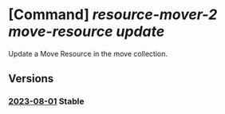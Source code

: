 # [Command] _resource-mover-2 move-resource update_

Update a Move Resource in the move collection.

## Versions

### [2023-08-01](/Resources/mgmt-plane/L3N1YnNjcmlwdGlvbnMve30vcmVzb3VyY2Vncm91cHMve30vcHJvdmlkZXJzL21pY3Jvc29mdC5taWdyYXRlL21vdmVjb2xsZWN0aW9ucy97fS9tb3ZlcmVzb3VyY2VzL3t9/2023-08-01.xml) **Stable**

<!-- mgmt-plane /subscriptions/{}/resourcegroups/{}/providers/microsoft.migrate/movecollections/{}/moveresources/{} 2023-08-01 -->
